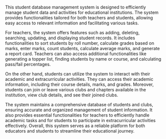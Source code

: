 This student database management system is designed to efficiently manage student data and activities for educational institutions. The system provides functionalities tailored for both teachers and students, allowing easy access to relevant information and facilitating various tasks.

For teachers, the system offers features such as adding, deleting, searching, updating, and displaying student records. It includes functionalities to sort students by roll number, calculate grades based on marks, enter marks, count students, calculate average marks, and generate a report card. Teachers can also access additional functionalities like generating a topper list, finding students by name or course, and calculating pass/fail percentages.

On the other hand, students can utilize the system to interact with their academic and extracurricular activities. They can access their academic information, including their course details, marks, and grades. Moreover, students can join or leave various clubs and chapters available in the institution, view club details, and see their joined clubs.

The system maintains a comprehensive database of students and clubs, ensuring accurate and organized management of student information. It also provides essential functionalities for teachers to efficiently handle academic tasks and for students to participate in extracurricular activities effectively. Overall, this system serves as a reliable platform for both educators and students to streamline their educational journey.
